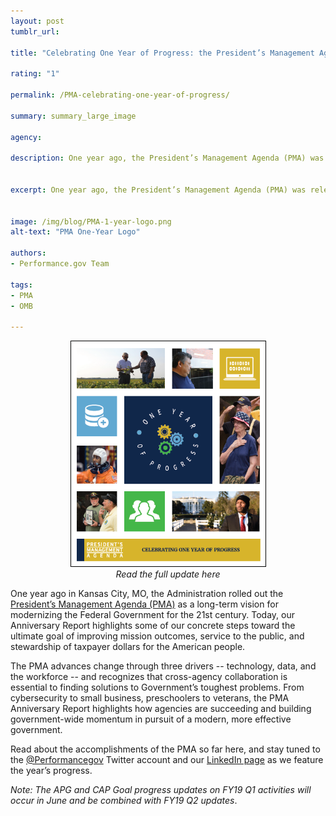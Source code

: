```yaml
---
layout: post
tumblr_url:

title: "Celebrating One Year of Progress: the President’s Management Agenda One-Year Anniversary Update Is Here!"

rating: "1"

permalink: /PMA-celebrating-one-year-of-progress/

summary: summary_large_image

agency:

description: One year ago, the President’s Management Agenda (PMA) was released as a long-term vision for modernizing the Federal government.


excerpt: One year ago, the President’s Management Agenda (PMA) was released as a long-term vision for modernizing the Federal government.


image: /img/blog/PMA-1-year-logo.png
alt-text: "PMA One-Year Logo"

authors:
- Performance.gov Team

tags:
- PMA
- OMB

---
```

<center><a href="###"><img style="width:311px;border:1px solid black" src="../img/PMA/1-year-cover.PNG"></a><br>
<em>Read the full update here</em></center>

One year ago in Kansas City, MO, the Administration rolled out the [President’s Management Agenda (PMA)](https://www.performance.gov/PMA/PMA.html) as a long-term vision for modernizing the Federal Government for the 21st century. Today, our Anniversary Report highlights some of our concrete steps toward the ultimate goal of improving mission outcomes, service to the public, and stewardship of taxpayer dollars for the American people.

The PMA advances change through three drivers -- technology, data, and the workforce -- and recognizes that cross-agency collaboration is essential to finding solutions to Government’s toughest problems. From cybersecurity to small business, preschoolers to veterans, the PMA Anniversary Report highlights how agencies are succeeding and building government-wide momentum in pursuit of a modern, more effective government.

Read about the accomplishments of the PMA so far here, and stay tuned to the [@Performancegov](https://twitter.com/PerformanceGov) Twitter account and our [LinkedIn page](https://www.linkedin.com/company/35429296/admin/) as we feature the year’s progress.

*Note: The APG and CAP Goal progress updates on FY19 Q1 activities will occur in June and be combined with FY19 Q2 updates*.
